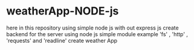 # weatherApp-NODE-js
here in this repository using simple node js with out express js create backend for the server using node js simple module example 'fs'  , 'http' , 'requests'  and 'readline'  create weather App
